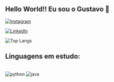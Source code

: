 ## Hello World!! Eu sou o Gustavo 👋
[![Instagram](https://img.shields.io/badge/Instagram-E4405F?style=for-the-badge&logo=instagram&logoColor=white)](https://www.instagram.com/gustavoxyuji/?ref=badge)

[![LinkedIn](https://img.shields.io/badge/LinkedIn-0077B5?style=for-the-badge&logo=linkedin&logoColor=white)](https://www.linkedin.com/in/gustavo-tsutumi-509993269/)

![Top Langs](https://github-readme-stats.vercel.app/api/top-langs/?username=gustavoxyuji&hide_progress=true)

## Linguagens em estudo:

<div style="display: inline_block"><br/>
  <img align="center" alt="python" src="https://img.shields.io/badge/Python-14354C?style=for-the-badge&logo=python&logoColor=white">
  
  <img align="center" alt="java" src="https://img.shields.io/badge/Java-ED8B00?style=for-the-badge&logo=openjdk&logoColor=white">
</div><br/>
